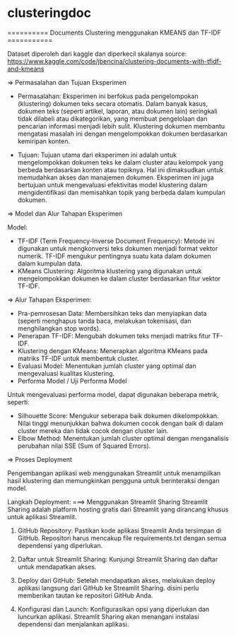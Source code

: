 # clusteringdoc
========== Documents Clustering menggunakan KMEANS dan TF-IDF ===========



Dataset diperoleh dari kaggle dan diperkecil skalanya
source: https://www.kaggle.com/code/jbencina/clustering-documents-with-tfidf-and-kmeans


=> Permasalahan dan Tujuan Eksperimen
* Permasalahan:
Eksperimen ini berfokus pada pengelompokan (klustering) dokumen teks secara otomatis. Dalam banyak kasus, dokumen teks (seperti artikel, laporan, atau dokumen lain) seringkali tidak dilabeli atau dikategorikan, yang membuat pengelolaan dan pencarian informasi menjadi lebih sulit. Klustering dokumen membantu mengatasi masalah ini dengan mengelompokkan dokumen berdasarkan kemiripan konten.

* Tujuan:
Tujuan utama dari eksperimen ini adalah untuk mengelompokkan dokumen teks ke dalam cluster atau kelompok yang berbeda berdasarkan konten atau topiknya. Hal ini dimaksudkan untuk memudahkan akses dan manajemen dokumen. Eksperimen ini juga bertujuan untuk mengevaluasi efektivitas model klustering dalam mengidentifikasi dan memisahkan topik yang berbeda dalam kumpulan dokumen.

=> Model dan Alur Tahapan Eksperimen

Model:
- TF-IDF (Term Frequency-Inverse Document Frequency): Metode ini digunakan untuk mengkonversi teks dokumen menjadi format vektor numerik. TF-IDF mengukur pentingnya suatu kata dalam dokumen dalam kumpulan data.
- KMeans Clustering: Algoritma klustering yang digunakan untuk mengelompokkan dokumen ke dalam cluster berdasarkan fitur vektor TF-IDF.

=> Alur Tahapan Eksperimen:
- Pra-pemrosesan Data: Membersihkan teks dan menyiapkan data (seperti menghapus tanda baca, melakukan tokenisasi, dan menghilangkan stop words).
- Penerapan TF-IDF: Mengubah dokumen teks menjadi matriks fitur TF-IDF.
- Klustering dengan KMeans: Menerapkan algoritma KMeans pada matriks TF-IDF untuk membentuk cluster.
- Evaluasi Model: Menentukan jumlah cluster yang optimal dan mengevaluasi kualitas klustering.
- Performa Model / Uji Performa Model


Untuk mengevaluasi performa model, dapat digunakan beberapa metrik, seperti:

- Silhouette Score: Mengukur seberapa baik dokumen dikelompokkan. Nilai tinggi menunjukkan bahwa dokumen cocok dengan baik di dalam cluster mereka dan tidak cocok dengan cluster lain.
- Elbow Method: Menentukan jumlah cluster optimal dengan menganalisis perubahan nilai SSE (Sum of Squared Errors).

=> Proses Deployment

Pengembangan aplikasi web menggunakan Streamlit untuk menampilkan hasil klustering dan memungkinkan pengguna untuk berinteraksi dengan model.

Langkah Deployment:
===> Menggunakan Streamlit Sharing
Streamlit Sharing adalah platform hosting gratis dari Streamlit yang dirancang khusus untuk aplikasi Streamlit.

1. GitHub Repository: Pastikan kode aplikasi Streamlit Anda tersimpan di GitHub. Repositori harus mencakup file requirements.txt dengan semua dependensi yang diperlukan.

2. Daftar untuk Streamlit Sharing: Kunjungi Streamlit Sharing dan daftar untuk mendapatkan akses.

3. Deploy dari GitHub: Setelah mendapatkan akses, melakukan deploy aplikasi langsung dari GitHub ke Streamlit Sharing. disini perlu memberikan tautan ke repositori GitHub Anda.

4. Konfigurasi dan Launch: Konfigurasikan opsi yang diperlukan dan luncurkan aplikasi. Streamlit Sharing akan menangani instalasi dependensi dan menjalankan aplikasi.

